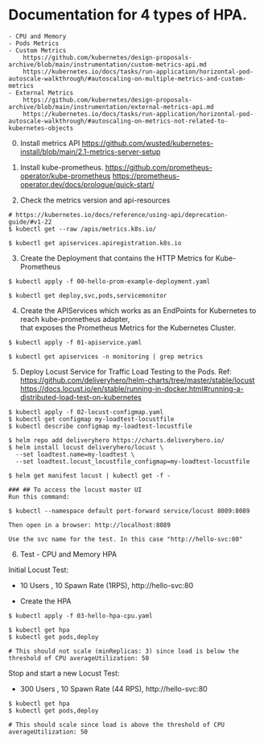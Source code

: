 # Documentation for 4 types of HPA. 
    - CPU and Memory
    - Pods Metrics
    - Custom Metrics 
        https://github.com/kubernetes/design-proposals-archive/blob/main/instrumentation/custom-metrics-api.md
        https://kubernetes.io/docs/tasks/run-application/horizontal-pod-autoscale-walkthrough/#autoscaling-on-multiple-metrics-and-custom-metrics
    - External Metrics 
        https://github.com/kubernetes/design-proposals-archive/blob/main/instrumentation/external-metrics-api.md
        https://kubernetes.io/docs/tasks/run-application/horizontal-pod-autoscale-walkthrough/#autoscaling-on-metrics-not-related-to-kubernetes-objects

0. Install metrics API 
https://github.com/wusted/kubernetes-install/blob/main/2.1-metrics-server-setup

1. Install kube-prometheus.
https://github.com/prometheus-operator/kube-prometheus
https://prometheus-operator.dev/docs/prologue/quick-start/

2. Check the metrics version and api-resources
```
# https://kubernetes.io/docs/reference/using-api/deprecation-guide/#v1-22
$ kubectl get --raw /apis/metrics.k8s.io/

$ kubectl get apiservices.apiregistration.k8s.io
```

3. Create the Deployment that contains the HTTP Metrics for Kube-Prometheus
```
$ kubectl apply -f 00-hello-prom-example-deployment.yaml

$ kubectl get deploy,svc,pods,servicemonitor
```

4. Create the APIServices which works as an EndPoints for Kubernetes to reach kube-prometheus adapter,  
that exposes the Prometheus Metrics for the Kubernetes Cluster.

```
$ kubectl apply -f 01-apiservice.yaml

$ kubectl get apiservices -n monitoring | grep metrics
```

5. Deploy Locust Service for Traffic Load Testing to the Pods.
Ref: https://github.com/deliveryhero/helm-charts/tree/master/stable/locust
https://docs.locust.io/en/stable/running-in-docker.html#running-a-distributed-load-test-on-kubernetes

```
$ kubectl apply -f 02-locust-configmap.yaml
$ kubectl get configmap my-loadtest-locustfile
$ kubectl describe configmap my-loadtest-locustfile

$ helm repo add deliveryhero https://charts.deliveryhero.io/
$ helm install locust deliveryhero/locust \
  --set loadtest.name=my-loadtest \
  --set loadtest.locust_locustfile_configmap=my-loadtest-locustfile

$ helm get manifest locust | kubectl get -f -

### ## To access the locust master UI
Run this command:

$ kubectl --namespace default port-forward service/locust 8089:8089

Then open in a browser: http://localhost:8089  
  
Use the svc name for the test. In this case "http://hello-svc:80"
```

6. Test - CPU and Memory HPA

Initial Locust Test:
- 10 Users , 10 Spawn Rate (1RPS), http://hello-svc:80

- Create the HPA
```
$ kubectl apply -f 03-hello-hpa-cpu.yaml

$ kubectl get hpa
$ kubectl get pods,deploy

# This should not scale (minReplicas: 3) since load is below the threshold of CPU averageUtilization: 50
```

Stop and start a new Locust Test:
- 300 Users , 10 Spawn Rate (44 RPS), http://hello-svc:80
```
$ kubectl get hpa
$ kubectl get pods,deploy

# This should scale since load is above the threshold of CPU averageUtilization: 50
```
